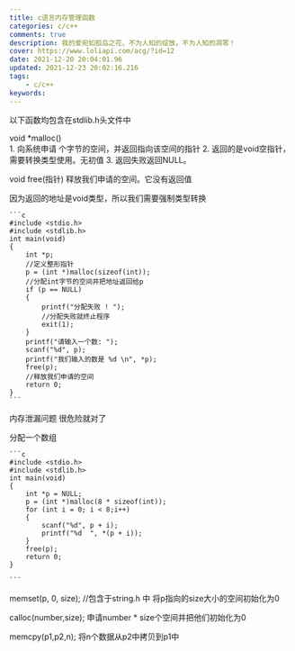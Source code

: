 ```yaml
---
title: c语言内存管理函数
categories: c/c++
comments: true
description: 我的爱宛如孤岛之花，不为人知的绽放，不为人知的凋零！
cover: https://www.loliapi.com/acg/?id=12
date: 2021-12-20 20:04:01.96
updated: 2021-12-23 20:02:16.216
tags:
    - c/c++
keywords:
---
```



以下函数均包含在stdlib.h头文件中

void *malloc()  
    1. 向系统申请 个字节的空间，并返回指向该空间的指针
    2. 返回的是void空指针，需要转换类型使用。无初值
    3. 返回失败返回NULL。

void free(指针)             释放我们申请的空间。它没有返回值

因为返回的地址是void类型，所以我们需要强制类型转换

    ```c
    #include <stdio.h>
    #include <stdlib.h>
    int main(void)
    {
        int *p;
        //定义整形指针
        p = (int *)malloc(sizeof(int));
        //分配int字节的空间并把地址返回给p
        if (p == NULL)
        {
            printf("分配失败 ! ");
            //分配失败就终止程序
            exit(1);
        }
        printf("请输入一个数: ");
        scanf("%d", p);
        printf("我们输入的数是 %d \n", *p);
        free(p);
        //释放我们申请的空间
        return 0;
    }
    ```
内存泄漏问题 很危险就对了

分配一个数组

    ```c
    #include <stdio.h>
    #include <stdlib.h>
    int main(void)
    {
        int *p = NULL;
        p = (int *)malloc(8 * sizeof(int));
        for (int i = 0; i < 8;i++)
        {
            scanf("%d", p + i);
            printf("%d  ", *(p + i));
        }
        free(p);
        return 0;
    }

    ```
memset(p, 0, size);  //包含于string.h  中
将p指向的size大小的空间初始化为0

calloc(number,size);
申请number * size个空间并把他们初始化为0

memcpy(p1,p2,n);  将n个数据从p2中拷贝到p1中

